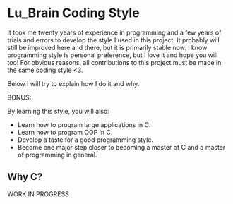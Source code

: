 # Lu_Brain Coding Style 

It took me twenty years of experience in programming and a few years of trials and errors to develop the style I used in this project. It probably will still be improved here and there, but it is primarily stable now. I know programming style is personal preference, but I love it and hope you will too! For obvious reasons, all contributions to this project must be made in the same coding style <3.

Below I will try to explain how I do it and why.

BONUS: 

By learning this style, you will also:

- Learn how to program large applications in C.
- Learn how to program OOP in C.
- Develop a taste for a good programming style.
- Become one major step closer to becoming a master of C and a master of programming in general.

## Why C?



WORK IN PROGRESS


